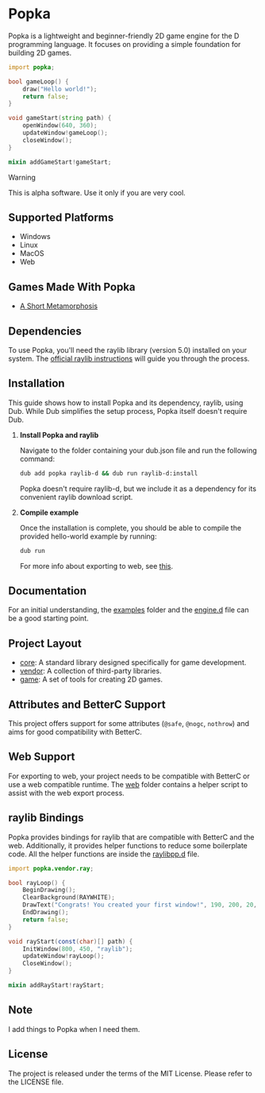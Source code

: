 # Popka

Popka is a lightweight and beginner-friendly 2D game engine for the D programming language.
It focuses on providing a simple foundation for building 2D games.

```d
import popka;

bool gameLoop() {
    draw("Hello world!");
    return false;
}

void gameStart(string path) {
    openWindow(640, 360);
    updateWindow!gameLoop();
    closeWindow();
}

mixin addGameStart!gameStart;
```

> [!WARNING]  
> This is alpha software. Use it only if you are very cool.

## Supported Platforms

* Windows
* Linux
* MacOS
* Web

## Games Made With Popka

* [A Short Metamorphosis](https://kapendev.itch.io/a-short-metamorphosis)

## Dependencies

To use Popka, you'll need the raylib library (version 5.0) installed on your system.
The [official raylib instructions](https://github.com/raysan5/raylib/wiki) will guide you through the process.

## Installation

This guide shows how to install Popka and its dependency, raylib, using Dub.
While Dub simplifies the setup process, Popka itself doesn't require Dub.

1. **Install Popka and raylib**

    Navigate to the folder containing your dub.json file and run the following command:

    ```bash
    dub add popka raylib-d && dub run raylib-d:install
    ```

    Popka doesn't require raylib-d, but we include it as a dependency for its convenient raylib download script.

2. **Compile example**

    Once the installation is complete, you should be able to compile the provided hello-world example by running:

    ```bash
    dub run
    ```

    For more info about exporting to web, see [this](#web-support).

## Documentation

For an initial understanding, the [examples](examples) folder and the [engine.d](source/popka/game/engine.d) file can be a good starting point.

## Project Layout

* [core](source/popka/core): A standard library designed specifically for game development. 
* [vendor](source/popka/vendor): A collection of third-party libraries.
* [game](source/popka/game): A set of tools for creating 2D games.

## Attributes and BetterC Support

This project offers support for some attributes (`@safe`, `@nogc`, `nothrow`) and aims for good compatibility with BetterC.

## Web Support

For exporting to web, your project needs to be compatible with BetterC or use a web compatible runtime.
The [web](web) folder contains a helper script to assist with the web export process.

## raylib Bindings

Popka provides bindings for raylib that are compatible with BetterC and the web.
Additionally, it provides helper functions to reduce some boilerplate code.
All the helper functions are inside the [raylibpp.d](source/popka/vendor/ray/raylibpp.d) file.

```d
import popka.vendor.ray;

bool rayLoop() {
    BeginDrawing();
    ClearBackground(RAYWHITE);
    DrawText("Congrats! You created your first window!", 190, 200, 20, LIGHTGRAY);
    EndDrawing();
    return false;
}

void rayStart(const(char)[] path) {
    InitWindow(800, 450, "raylib");
    updateWindow!rayLoop();
    CloseWindow();
}

mixin addRayStart!rayStart;
```

## Note

I add things to Popka when I need them.

## License

The project is released under the terms of the MIT License.
Please refer to the LICENSE file.
